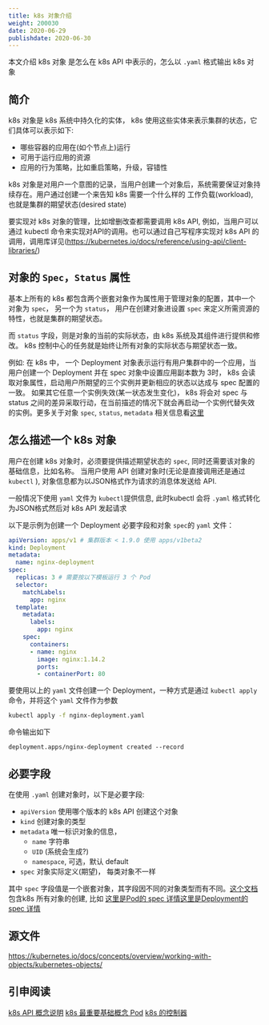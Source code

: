 ```yaml
---
title: k8s 对象介绍
weight: 200030
date: 2020-06-29
publishdate: 2020-06-30
---
```


本文介绍 k8s 对象 是怎么在 k8s API 中表示的，怎么以 `.yaml` 格式输出 k8s 对象

## 简介

k8s 对象是 k8s 系统中持久化的实体， k8s 使用这些实体来表示集群的状态，它们具体可以表示如下:
- 哪些容器的应用在(如个节点上)运行
- 可用于运行应用的资源
- 应用的行为策略，比如重启策略，升级，容错性

k8s 对象是对用户一个意图的记录，当用户创建一个对象后，系统需要保证对象持续存在。用户通过创建一个来告知 k8s 需要一个什么样的 工作负载(workload), 也就是集群的期望状态(desired state)

要实现对 k8s 对象的管理，比如增删改查都需要调用 k8s API, 例如，当用户可以通过 kubectl 命令来实现对API的调用。也可以通过自己写程序实现对 k8s API 的调用，调用库详见(https://kubernetes.io/docs/reference/using-api/client-libraries/)

## 对象的 `Spec`，`Status` 属性

基本上所有的 k8s 都包含两个嵌套对象作为属性用于管理对象的配置，其中一个对象为 `spec`， 另一个为 `status`， 用户在创建对象进设置 `spec` 来定义所需资源的特性，也就是集群的期望状态。

而 `status` 字段，则是对象的当前的实际状态，由 k8s 系统及其组件进行提供和修改。 k8s 控制中心的任务就是始终让所有对象的实际状态与期望状态一致。

例如: 在 k8s 中， 一个  Deployment 对象表示运行有用户集群中的一个应用，当用户创建一个 Deployment 并在 spec 对象中设置应用副本数为 3时， k8s 会读取对象属性，启动用户所期望的三个实例并更新相应的状态以达成与 spec 配置的一致。 如果其它任意一个实例失效(某一状态发生变化)， k8s 将会对 spec 与 status 之间的差异采取行动，在当前描述的情况下就会再启动一个实例代替失效的实例。更多关于对象 `spec`, `status`, `metadata` 相关信息看[这里](https://git.k8s.io/community/contributors/devel/sig-architecture/api-conventions.md)


## 怎么描述一个 k8s 对象

用户在创建 k8s 对象时，必须要提供描述期望状态的 `spec`, 同时还需要该对象的基础信息，比如名称。 当用户使用 API 创建对象时(无论是直接调用还是通过 `kubectl` ), 对象信息都为以JSON格式作为请求的消息体发送给 API.

一般情况下使用 `yaml` 文件为 `kubectl`提供信息, 此时kubectl 会将 `.yaml` 格式转化为JSON格式然后对 k8s API 发起请求


以下是示例为创建一个 Deployment 必要字段和对象 `spec`的 `yaml` 文件：
```yaml
apiVersion: apps/v1 # 集群版本 < 1.9.0 使用 apps/v1beta2
kind: Deployment
metadata:
  name: nginx-deployment
spec:
  replicas: 3 # 需要按以下模板运行 3 个 Pod
  selector:
    matchLabels:
      app: nginx
  template:
    metadata:
      labels:
        app: nginx
    spec:
      containers:
      - name: nginx
        image: nginx:1.14.2
        ports:
        - containerPort: 80
```

要使用以上的 `yaml` 文件创建一个 Deployment，一种方式是通过 `kubectl apply` 命令，并将这个 `yaml` 文件作为参数

```sh
kubectl apply -f nginx-deployment.yaml
```
命令输出如下
```
deployment.apps/nginx-deployment created --record
```

## 必要字段

在使用 `.yaml` 创建对象时，以下是必要字段:
- `apiVersion` 使用哪个版本的 k8s API 创建这个对象
- `kind` 创建对象的类型
- `metadata` 唯一标识对象的信息，
  - `name` 字符串
  - `UID` (系统会生成?)
  - `namespace`, 可选，默认 default
- `spec` 对象实际定义(期望)， 每类对象不一样

其中 `spec` 字段值是一个嵌套对象，其字段因不同的对象类型而有不同。[这个文档](https://kubernetes.io/docs/reference/generated/kubernetes-api/v1.18/)包含k8s 所有对象的创建, 比如 [这里是Pod的 spec 详情](https://kubernetes.io/docs/reference/generated/kubernetes-api/v1.18/#podspec-v1-core)[这里是Deployment的 spec 详情](https://kubernetes.io/docs/reference/generated/kubernetes-api/v1.18/#deploymentspec-v1-apps)

## 源文件

https://kubernetes.io/docs/concepts/overview/working-with-objects/kubernetes-objects/
## 引申阅读
[k8s API 概念说明](https://kubernetes.io/docs/reference/using-api/api-overview/)
[k8s 最重要基础概念 Pod](https://kubernetes.io/docs/concepts/workloads/pods/pod-overview/)
[k8s 的控制器](https://kubernetes.io/docs/concepts/architecture/controller/)
